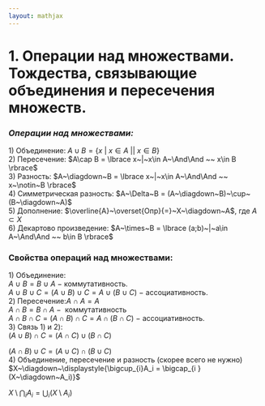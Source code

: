 ```yaml
---  
layout: mathjax  
---  
```

  
# 1. Операции над множествами. Тождества, связывающие объединения и пересечения множеств.  
  
### *Операции над множествами:*  
$1)$ Объединение: $A\cup B = \lbrace x~|~x\in A~||~x\in B \rbrace$  
$2)$ Пересечение: $A\cap B = \lbrace x~|~x\in A~\And\And ~~  x\in B \rbrace$  
$3)$ Разность: $A~\diagdown~B = \lbrace x~|~x\in A~\And\And ~~  x~\notin~B \rbrace$  
$4)$ Симметрическая разность: $A~\Delta~B = (A~\diagdown~B)~\cup~(B~\diagdown~A)$  
$5)$ Дополнение:  $\overline{A}~\overset{Опр}{=}~X~\diagdown~A$, где $A\subset X$  
$6)$ Декартово произведение: $A~\times~B = \lbrace (a;b)~|~a\in A~\And\And ~~ b\in B \rbrace$  
  
### Свойства операций над множествами:  
$1)$ Объединение:  
$A~\cup~B = B~\cup~A~-~$коммутативность.  
$A~\cup~B~\cup~C = (A~\cup~B)~\cup~C = A~\cup~(B~\cup~C)~-~$ассоциативность.  
$2)$ Пересечение:$A~\cap~A = A$  
$A\cap B = B\cap A~-~$ коммутативность  
$A\cap B\cap C = (A \cap B) \cap C = A\cap(B\cap C)~-~$ассоциативность.  
$3)$ Связь $1)$ и $2)$:  
$(A\cup B)\cap C = (A\cap C)\cup(B\cap C)$  
  
$(A\cap B)\cup C = (A\cup C)\cap(B\cup C)$  
$4)$ Объединение, пересечение и разность (скорее всего не нужно)  
$X~\diagdown~\displaystyle{\bigcup_{i}A_i = \bigcap_{i }(X~\diagdown~A_i)}$  
  
$X \setminus \displaystyle\bigcap_{ i } A_i = \bigcup_{i} \left( X \setminus A_i \right)$  
